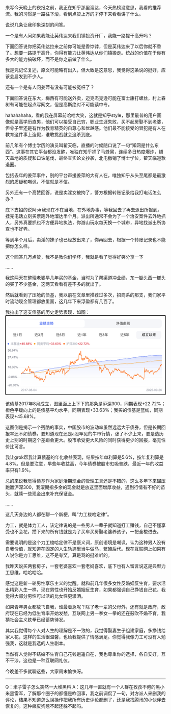 来写今天晚上的夜报之前，我正在知乎那里溜达，今天热榜没意思，我看的推荐流。我的习惯是一路往下滚，看到点赞上万的才停下来看看讲了什么。

说说几条让我印象深刻的问答。

一个是有人问如果我能让英伟达来我们镇投资开厂，我能一路提干高升吗？

下面回答说你把英伟达拉来之前你可能是香饽饽，但是英伟达来了以后你就不香了。想要一路提干高升，你得有能力让英伟达从你们镇搬走。统战的价值在于你有多大的能力搞破坏，而不是你之前做了什么。

我是凭记忆复述，原文可能略有出入，但大致是这意思，我觉得这条说的挺好，应该会启发到不少人。

还有一个是有人问姜萍有没有可能被冤枉了？

下面回答说在东大，梅西有可能送外卖，迈克杰克逊可能在富士康打螺丝，村上春树有可能在起点写网文，但是高斯绝对不可能读中专。

hahahahaha，看的我在屏幕前哈哈大笑，这就是知乎style，那里最普的用户画像就是高学历直男，他们可以接受自己穷，职业生涯失败，买不起房娶不到老婆，但骨子里还是有作为教育精英的自尊心和优越感。他们最不能接受的冒犯是有人在教育这件事上造假，谁敢挑战就会追杀到底。

前几年有个博士学历的演员叫翟天临，直播的时候随口说了一句“知网是什么东西”。这事在其它平台都没发酵，唯独在知乎捅了马蜂窝，连续多日热度爆炸，铺天盖地的质疑和口诛笔伐，最终查实论文抄袭，北电撤销了博士学位，翟天临道歉退圈。

包括去年的姜萍事件，别的平台声援姜萍的大有人在，唯独知乎从头至尾都是最激烈的质疑和嘲讽，不信就是不信。

另外还有一个高赞回答，说是卖淫女被拘了，警方根据转账记录给我打电话怎么办？

底下支招的说阿sir我现在不在当地，在外地办事，等我回去了再去派出所报到。挂完电话立刻买票跑外地溜达半个月。派出所通常不会为了一个治安案件去外地抓人，另外真要抓也不方便异地执法，你游山玩水每天换一个城市，异地找派出所协查也不好弄。

等到半个月后，卖淫的妹子也已经放出来了，你再回去，根据一个转账记录也不能把你怎么样。

这个回答几万点赞，我不是教你们学坏，我就是看了觉得好笑分享一下

……

我这两天在整理老婆早几年买的基金，当时为了帮渠道冲业绩，东一锄头西一榔头的买了不少基金，这两天看看有差不多的就出了。

然后就看到了压舱的债基，我以前在文章里推荐过多次，招商系的那支，我们家平时流动现金管理都放里面，这几年下来浮盈都有几百了。

我拉出了这支债基的历史走势表现，如图：
![招商某债基净值曲线](./招商某债基净值曲线.png)

该债基2017年8月成立，图里面上上下下的那条是沪深300，同期表现+22.72%；橙色平缓向上的是债基平均水平，同期表现+33.63%；我买的债基是蓝线，同期表现+45.68%。

这图倒是揭示一个残酷的事实，中国股市的波动率虽然远远大于债券，但是长期回报率还不如债券。要知道现在还是a股罕见的牛市行情，涨了不少上来，要是选历史上别的时期这个差距会更大。股市承受更大风险的同时获得更少的回报，毫无性价比可言。

我让grok帮我计算债基的年化收益表现，结果按年单利算是5.6%，按年复利算是4.8%。但是要注意，早些年收益高，今年债券被股市虹吸普跌，最近一年的收益率只有1.9%。

总的来说我觉得债基作为家庭活期现金的管理工具还是不错的，这么多年下来碾压跑赢沪深300，我滚期指多余的现金就是放这里面增厚收益，遇到行情有不好的苗头，就赎一些现金出来补充保证金。

……

这几天身边的人都在聊一个新梗，叫“力工梭哈定律”。

力工，就是体力工人，该定律说的是一些男人一辈子就知道打工赚钱，自己不懂享受也不会花，攒下来的所有钱就是为了买车买房娶老婆养孩子，一把全梭进去。

需要说明的是这个力工梭哈定律不是褒义词，原创语境是嘲讽，认为这种男人没有自我价值，就知道在固定的人生轨迹里当牛做马，繁殖后代。现在互联网上如果有人说你是力工思维，这不是夸奖，算是骂的挺难听的。

我昨天说买两套房子，一套老婆喜欢一套老妈喜欢，底下也有人留言说这是典型力工思维，哈哈哈哈。

感觉这是新一轮男性享乐主义的觉醒。就和前几年很多女性反婚姻反生育，要求活出精彩人生一样，现在男性也开始反婚姻反生育，如果都强调自己挣钱自己花，我觉得大部分男性可以活的比女性更潇洒。

如果青年男女都放飞自我，谁最着急呢？除了老一辈的父母外，还有就是政府，政府现在已经为低生育率开始发愁，互联网上男一拳女一拳的还在鼓吹不婚不育，我猜社会主义铁拳已经蓄势待发。

其实我觉得每个人对人生的理解是不一致的，我觉得娶妻生子组建家庭，多挣钱给家人花，这样的生活很温馨，也给我提供了情感满足。你觉得我像力工可没有人勉强我，这就是我选的人生剧本。

当然有人觉得不结婚不生育自己花钱逍遥自在，我也尊重你的选择，各自安好，互不干涉，这也是一种互联网礼仪。

今晚差不多就聊这些，大家周末愉快呀。

---------------
Q：米子雷子怎么突然一大堆黑料
A：这几年一直就有一个人群在孜孜不倦的黑小米黑雷军，了解那个圈子的都懂是咋回事，我之前调侃了一句，对方派人来删我的评论，结果不知道怎么误操作把我所有历史评论都删了，还是我找腾讯的小伙伴去恢复的。这种癞皮狗惹不起还躲不起吗。

